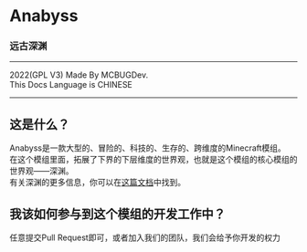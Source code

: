 Anabyss
=======
### 远古深渊

***

2022(GPL V3) Made By MCBUGDev.  
This Docs Language is CHINESE

***

这是什么？
-------
Anabyss是一款大型的、冒险的、科技的、生存的、跨维度的Minecraft模组。  
在这个模组里面，拓展了下界的下层维度的世界观，也就是这个模组的核心模组的世界观——深渊。  
有关深渊的更多信息，你可以在[这篇文档](http://175.27.232.224/anabyss.html)中找到。

我该如何参与到这个模组的开发工作中？
-----------------------------
任意提交Pull Request即可，或者加入我们的团队，我们会给予你开发的权力
